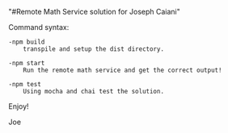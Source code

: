 "#Remote Math Service solution for Joseph Caiani"

Command syntax:

    -npm build
        transpile and setup the dist directory.

    -npm start
        Run the remote math service and get the correct output!

    -npm test
        Using mocha and chai test the solution.


Enjoy!

Joe